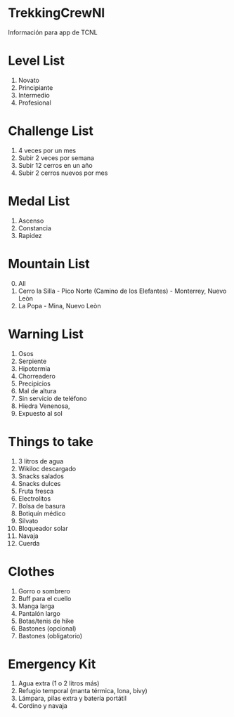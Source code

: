 # TrekkingCrewNl
Información para app de TCNL 

# Level List
1. Novato
2. Principiante
3. Intermedio
4. Profesional

# Challenge List
1. 4 veces por un mes
2. Subir 2 veces por semana
3. Subir 12 cerros en un año
4. Subir 2 cerros nuevos por mes

# Medal List
1. Ascenso
2. Constancia
3. Rapidez


# Mountain List
0. All
1. Cerro la Silla - Pico Norte (Camino de los Elefantes) - Monterrey, Nuevo Leòn
2. La Popa - Mina, Nuevo Leòn

# Warning List

1. Osos
2. Serpiente
3. Hipotermia
4. Chorreadero
5. Precipicios
6. Mal de altura 
7. Sin servicio de teléfono 
8. Hiedra Venenosa,
9. Expuesto al sol


# Things to take 

1. 3 litros de agua
2. Wikiloc descargado
3. Snacks salados
4. Snacks dulces
5. Fruta fresca
6. Electrolitos
7. Bolsa de basura
8. Botiquín médico
9. Silvato
10. Bloqueador solar
11. Navaja
12. Cuerda


# Clothes


1. Gorro o sombrero
2. Buff para el cuello
4. Manga larga
5. Pantalón largo
6. Botas/tenis de hike
7. Bastones (opcional)
8. Bastones (obligatorio)


# Emergency Kit


1. Agua extra (1 o 2 litros más)
2. Refugio temporal (manta térmica, lona, bivy)
3. Lámpara, pilas extra y batería portátil
4. Cordino y navaja

